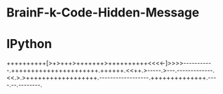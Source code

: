 # BrainF-k-Code-Hidden-Message



# IPython 


++++++++++[>+>+++>+++++++>++++++++++<<<<-]>>>>-----------.++++++++++++++++++++++.++++++.<<++.>-----.>---.-------------.<<.>.>++++++++++++++++++.------------------.++++++++++++++.----.--.--------.
